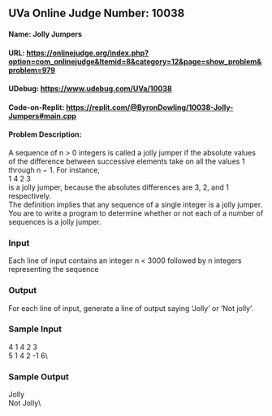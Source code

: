 ## UVa Online Judge Number: 10038
#### Name: Jolly Jumpers
#### URL: https://onlinejudge.org/index.php?option=com_onlinejudge&Itemid=8&category=12&page=show_problem&problem=979
#### UDebug: https://www.udebug.com/UVa/10038
#### Code-on-Replit: https://replit.com/@ByronDowling/10038-Jolly-Jumpers#main.cpp

#### Problem Description:
A sequence of n > 0 integers is called a jolly jumper if the absolute values of the difference between
successive elements take on all the values 1 through n − 1. For instance,\
1 4 2 3\
is a jolly jumper, because the absolutes differences are 3, 2, and 1 respectively. \
The definition implies that any sequence of a single integer is a jolly jumper. You are to write a program to determine whether or not each of a number of sequences is a jolly jumper.

### Input
Each line of input contains an integer n < 3000 followed by n integers representing the sequence

### Output
For each line of input, generate a line of output saying ‘Jolly’ or ‘Not jolly’.

### Sample Input
4 1 4 2 3\
5 1 4 2 -1 6\

### Sample Output
Jolly\
Not Jolly\
